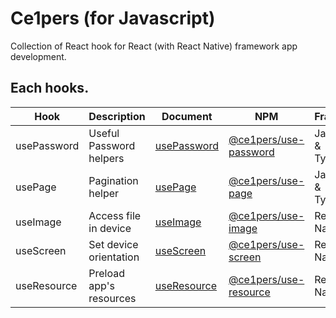 # Ce1pers (for Javascript)

Collection of React hook for React (with React Native) framework app development.

## Each hooks.

| Hook        | Description             | Document                                                                        | NPM                                                                          | Framework               |
| ----------- | ----------------------- | ------------------------------------------------------------------------------- | ---------------------------------------------------------------------------- | ----------------------- |
| usePassword | Useful Password helpers | [usePassword](https://github.com/code1iners/ce1pers-js/tree/master/usePassword) | [@ce1pers/use-password](https://www.npmjs.com/package/@ce1pers/use-password) | Javascript & Typescript |
| usePage     | Pagination helper       | [usePage](https://github.com/code1iners/ce1pers-js/tree/master/usePage)         | [@ce1pers/use-page](https://www.npmjs.com/package/@ce1pers/use-page)         | Javascript & Typescript |
| useImage    | Access file in device   | [useImage](https://github.com/code1iners/ce1pers-js/tree/master/useImage)       | [@ce1pers/use-image](https://www.npmjs.com/package/@ce1pers/use-image)       | React Native            |
| useScreen   | Set device orientation  | [useScreen](https://github.com/code1iners/ce1pers-js/tree/master/useScreen)     | [@ce1pers/use-screen](https://www.npmjs.com/package/@ce1pers/use-screen)     | React Native            |
| useResource | Preload app's resources | [useResource](https://github.com/code1iners/ce1pers-js/tree/master/useResource) | [@ce1pers/use-resource](https://www.npmjs.com/package/@ce1pers/use-resource) | React Native            |
